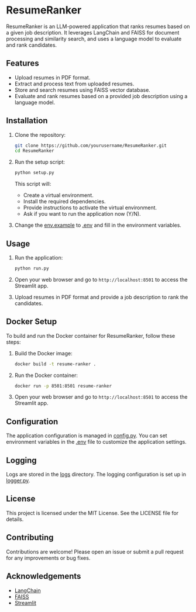 # ResumeRanker

ResumeRanker is an LLM-powered application that ranks resumes based on a given job description. It leverages LangChain and FAISS for document processing and similarity search, and uses a language model to evaluate and rank candidates.

## Features

- Upload resumes in PDF format.
- Extract and process text from uploaded resumes.
- Store and search resumes using FAISS vector database.
- Evaluate and rank resumes based on a provided job description using a language model.

## Installation

1. Clone the repository:
    ```sh
    git clone https://github.com/yourusername/ResumeRanker.git
    cd ResumeRanker
    ```

2. Run the setup script:
    ```sh
    python setup.py
    ```

    This script will:
    - Create a virtual environment.
    - Install the required dependencies.
    - Provide instructions to activate the virtual environment.
    - Ask if you want to run the application now (Y/N).

3. Change the [env.example](http://_vscodecontentref_/2) to [.env](http://_vscodecontentref_/3) and fill in the environment variables.
## Usage

1. Run the application:
    ```sh
    python run.py
    ```

2. Open your web browser and go to `http://localhost:8501` to access the Streamlit app.

3. Upload resumes in PDF format and provide a job description to rank the candidates.

## Docker Setup

To build and run the Docker container for ResumeRanker, follow these steps:

1. Build the Docker image:
    ```sh
    docker build -t resume-ranker .
    ```

2. Run the Docker container:
    ```sh
    docker run -p 8501:8501 resume-ranker
    ```

3. Open your web browser and go to `http://localhost:8501` to access the Streamlit app.

## Configuration

The application configuration is managed in [config.py](http://_vscodecontentref_/0). You can set environment variables in the [.env](http://_vscodecontentref_/1) file to customize the application settings.

## Logging

Logs are stored in the [logs](http://_vscodecontentref_/2) directory. The logging configuration is set up in [logger.py](http://_vscodecontentref_/3).

## License

This project is licensed under the MIT License. See the LICENSE file for details.

## Contributing

Contributions are welcome! Please open an issue or submit a pull request for any improvements or bug fixes.

## Acknowledgements

- [LangChain](https://github.com/langchain-ai/langchain)
- [FAISS](https://github.com/facebookresearch/faiss)
- [Streamlit](https://streamlit.io/)
